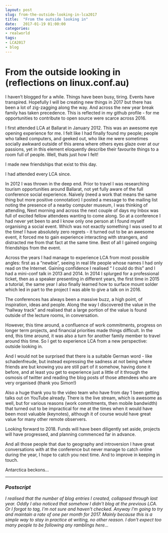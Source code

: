 ```yaml
---
layout: post
slug: from-the-outside-looking-in-lca2017
title:  "From the outside looking in"
date:   2017-01-19 01:00:00
categories:
- realworld
tags:
- LCA2017
- blog
---
```


# From the outside looking in (reflections on linux.conf.au)

I haven’t blogged for a while. Things have been busy, tiring. Events have transpired. Hopefully I will be creating new things in 2017 but there has been a lot of zig-zagging along the way. And across the new year break family has taken precedence. This is reflected in my github profile - for me opportunities to contribute to open source were scarce across 2016.

I first attended LCA at Ballarat in January 2012. This was an awesome eye opening experience for me. I felt like I had finally found my people; people who talked computers, and geeked out, who like me were sometimes socially awkward outside of this arena where others eyes glaze over at our passions, yet in this element eloquently describe their favourite things to a room full of people. Well, thats just how I felt!

I made new friendships that exist to this day.

I had attended every LCA since.

In 2012 I was thrown in the deep end. Prior to travel I was researching tourism opportunities around Ballarat, not yet fully aware of the full conference social experience.  Naively (need a work that means the same thing but more positive connotation) I posted a message to the mailing list noting the presence of a nearby computer museum, I was thinking of attending,  Next morning and across the next couple of days my Inbox was full of excited fellow attendees wanting to come along. So at a conference I had never yet been to and I know only one person at I found myself organising a social event. Which was not exactly something I was used to at the time! I have absolutely zero regrets - it turned out to be an awesome event, it forced me to gain experience interacting with strangers, and distracted me from that fact at the same time. Best of all I gained ongoing friendships from the event.

Across the years I had manage to experience LCA from most possible angles: first as a “newbie”, seeing in real life people whose names I had only read on the Internet. Gaining confidence I realised “ I could do this” and I had a mini-conf talk in 2013 and 2014. In 2014 I splurged for a professional ticket, then as a speaker presenting in different years, the first time in 2015 a tutorial, the same year I also finally learned how to surface mount solder which led in part to the project I was able to give a talk on in 2016.

The conferences has always been a massive buzz, a high point, of inspiration, ideas and people. Along the way I discovered the value in the “hallway track” and realised that a large portion of the value is found outside of the lecture rooms, in conversation.

However, this time around, a confluence of work commitments, progress on longer term projects, and financial priorities made things difficult. In the end, this time around, it was also a turn for another family member to travel around this time. So I get to experience LCA from a new perspective: outside looking in.

And I would not be surprised that there is a suitable German word - like schadenfreude, but instead expressing the sadness at not being where friends are but knowing you are still part of it somehow, having done it before, and at least you get to experience just a little of it through the osmosis of twitter and reading the blog posts of those attendees who are very organised (thank you Simon!)

Also a huge thank you to the video team who have from day 1 been getting talks out on YouTube already. There is the live stream, which is awesome as well, but for various reasons (work commitments, then mobile bandwidth) that turned out to be impractical for me at the times when it would have been most valuable (keynotes), although it of course would have great value for many other remote observers.

Looking forward to 2018. Funds will have been diligently set aside, projects will have progressed, and planning commenced far in advance.

And all those people that due to geography and introversion I have great conversations with at the conference but never manage to catch online during the year, I hope to catch you next time. And to improve in keeping in touch.

Antarctica beckons...

---

### _Postscript_

_I realised that the number of blog entries I created, collapsed through last year. Oddly I also noticed that somehow I didn't blog at the previous LCA. Or I forgot to tag, I'm not sure and haven't checked. Anyway I'm going to try and maintain a rate of one per month for 2017. Mainly because this is a simple way to stay in practice at writing, no other reason. I don't expect too many people to be following any ramblings here..._
